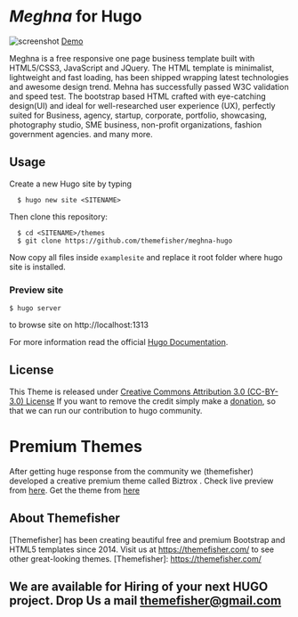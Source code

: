 # _Meghna_ for Hugo
![screenshot](https://user-images.githubusercontent.com/5304905/51797809-69316780-2234-11e9-9c99-3a6d2476ffad.jpg)
[Demo](https://themes.gohugo.io/theme/meghna-hugo/)

Meghna is a free responsive one page business template built with HTML5/CSS3, JavaScript and JQuery. The HTML template is minimalist, lightweight and fast loading, has been shipped wrapping latest technologies and awesome design trend. Mehna has successfully passed W3C validation and speed test. The bootstrap based HTML crafted with eye-catching design(UI) and ideal for well-researched user experience (UX), perfectly suited for Business, agency, startup, corporate, portfolio, showcasing, photography studio, SME business, non-profit organizations, fashion government agencies. and many more.

## Usage

Create a new Hugo site by typing

```
  $ hugo new site <SITENAME>
```

Then clone this repository:

```
  $ cd <SITENAME>/themes
  $ git clone https://github.com/themefisher/meghna-hugo
```

Now copy all files inside `examplesite` and replace it root folder where hugo site is installed.

### Preview site
```
$ hugo server
```
to browse site on http://localhost:1313

For more information read the official [Hugo Documentation](//gohugo.io/overview/installing/).

## License

This Theme is released under [Creative Commons Attribution 3.0 (CC-BY-3.0) License](https://creativecommons.org/licenses/by/3.0/)
If you want to remove the credit simply make a [donation](https://www.paypal.com/cgi-bin/webscr?cmd=_s-xclick&hosted_button_id=GSG5G2YL3E5V4), so that we can run our contribution to hugo community.

# Premium Themes
After getting huge response from the community we (themefisher) developed a creative premium theme called Biztrox . Check live preview from [here](http://demo.themefisher.com/themefisher/biztrox-hugo).
Get the theme from [here](https://themefisher.com/products/biztrox-hugo-template/) 
 

## About Themefisher

[Themefisher] has been creating beautiful free and premium Bootstrap and HTML5 templates since 2014.
Visit us at https://themefisher.com/ to see other great-looking themes.
[Themefisher]: https://themefisher.com/


## We are available for Hiring of your next HUGO project. Drop Us a mail [themefisher@gmail.com](mailto:themefisher@gmail.com)